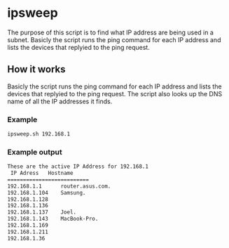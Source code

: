 # ipsweep

The purpose of this script is to find what IP address are being used in a subnet. Basicly the script runs the ping command for each IP address and lists the devices that replyied to the ping request.

## How it works
Basicly the script runs the ping command for each IP address and lists the devices that replyied to the ping request. The script also looks up the DNS name of all the IP addresses it finds.
### Example
```bash
ipsweep.sh 192.168.1
```
### Example output
```bash
These are the active IP Address for 192.168.1
 IP Adress 	 Hostname
==========================
192.168.1.1 	 router.asus.com.
192.168.1.104 	 Samsung.
192.168.1.128 	 
192.168.1.136 	 
192.168.1.137 	 Joel.
192.168.1.143 	 MacBook-Pro.
192.168.1.169 	 
192.168.1.211 	 
192.168.1.36 	 

```
